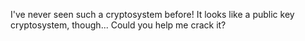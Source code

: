 I've never seen such a cryptosystem before! It looks like a public key cryptosystem, though... Could you help me crack it?